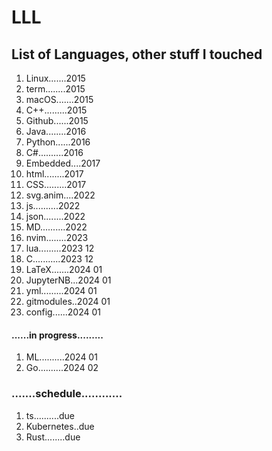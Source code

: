 # LLL

## List of Languages, other stuff I touched

1. Linux.......2015
1. term........2015
1. macOS.......2015
1. C++.........2015
1. Github......2015
1. Java........2016
1. Python......2016
1. C#..........2016
1. Embedded....2017
1. html........2017
1. CSS.........2017
1. svg.anim....2022
1. js..........2022
1. json........2022
1. MD..........2022
1. nvim........2023
1. lua.........2023 12
1. C...........2023 12
1. LaTeX.......2024 01
1. JupyterNB...2024 01
1. yml.........2024 01
1. gitmodules..2024 01
1. config......2024 01

#### ......in progress.........

1. ML..........2024 01
2. Go..........2024 02

### .......schedule............

1. ts..........due
1. Kubernetes..due
2. Rust........due 
